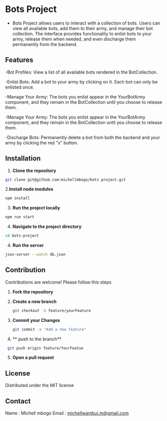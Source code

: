 # Bots Project
- Bots Project allows users to interact with a collection of bots. Users can view all available bots, add them to their army, and manage their bot collection. The interface provides functionality to enlist bots to your army, release them when needed, and even discharge them permanently from the backend.

## Features
-Bot Profiles: View a list of all available bots rendered in the BotCollection.

-Enlist Bots: Add a bot to your army by clicking on it. Each bot can only be enlisted once.

-Manage Your Army: The bots you enlist appear in the YourBotArmy component, and they remain in the BotCollection until you choose to release them.

-Manage Your Army: The bots you enlist appear in the YourBotArmy component, and they remain in the BotCollection until you choose to release them.

-Discharge Bots: Permanently delete a bot from both the backend and your army by clicking the red "x" button.

## Installation
1. **Clone the repository**
~~~bash
git clone git@github.com:michellmbogo/bots project.git
~~~
2.**Install node modules**
~~~bash
npm install
~~~
3. **Run the project locally**
~~~bash
npm run start
~~~
4. **Navigate to the project directory**
~~~bash
cd bots-project
~~~
4. **Run the server**
~~~bash
json-server --watch db.json
~~~



## Contribution
Contributions are welcome! Please follow this steps
1. **Fork the repository**

2. **Create a new branch**
   ~~~bash
   git checkout -b feature/yourFeature
   ~~~
3. **Commit your Changes**
   ~~~bash
   git commit -m "Add a new feature"
   ~~~
4. ** push to the branch**
  ~~~bash
   git push origin feature/YourFeatue
   ~~~
5. **Open a pull request**

## License

Distributed under the MIT license

## Contact

Name : Michell mbogo
Email : michellwambui.m@gmail.com

